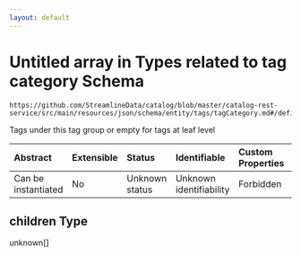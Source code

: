 ```yaml
---
layout: default
---
```


# Untitled array in Types related to tag category Schema

```text
https://github.com/StreamlineData/catalog/blob/master/catalog-rest-service/src/main/resources/json/schema/entity/tags/tagCategory.md#/definitions/tag/properties/children
```

Tags under this tag group or empty for tags at leaf level

| Abstract | Extensible | Status | Identifiable | Custom Properties | Additional Properties | Access Restrictions | Defined In |
| :--- | :--- | :--- | :--- | :--- | :--- | :--- | :--- |
| Can be instantiated | No | Unknown status | Unknown identifiability | Forbidden | Allowed | none | \[tagCategory.json\*\]tagcategory.md |

## children Type

unknown\[\]

